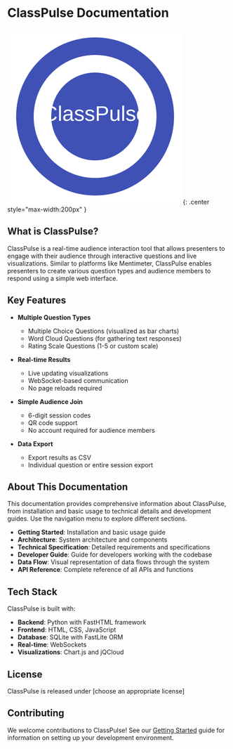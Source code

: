 # ClassPulse Documentation

![ClassPulse Logo](assets/logo.svg){: .center style="max-width:200px" }

## What is ClassPulse?

ClassPulse is a real-time audience interaction tool that allows presenters to engage with their audience through interactive questions and live visualizations. Similar to platforms like Mentimeter, ClassPulse enables presenters to create various question types and audience members to respond using a simple web interface.

## Key Features

- **Multiple Question Types**
  - Multiple Choice Questions (visualized as bar charts)
  - Word Cloud Questions (for gathering text responses)
  - Rating Scale Questions (1-5 or custom scale)

- **Real-time Results**
  - Live updating visualizations
  - WebSocket-based communication
  - No page reloads required

- **Simple Audience Join**
  - 6-digit session codes
  - QR code support
  - No account required for audience members

- **Data Export**
  - Export results as CSV
  - Individual question or entire session export

## About This Documentation

This documentation provides comprehensive information about ClassPulse, from installation and basic usage to technical details and development guides. Use the navigation menu to explore different sections.

- **Getting Started**: Installation and basic usage guide
- **Architecture**: System architecture and components
- **Technical Specification**: Detailed requirements and specifications
- **Developer Guide**: Guide for developers working with the codebase
- **Data Flow**: Visual representation of data flows through the system
- **API Reference**: Complete reference of all APIs and functions

## Tech Stack

ClassPulse is built with:

- **Backend**: Python with FastHTML framework
- **Frontend**: HTML, CSS, JavaScript
- **Database**: SQLite with FastLite ORM
- **Real-time**: WebSockets
- **Visualizations**: Chart.js and jQCloud

## License

ClassPulse is released under [choose an appropriate license]

## Contributing

We welcome contributions to ClassPulse! See our [Getting Started](GETTING_STARTED.md) guide for information on setting up your development environment.
